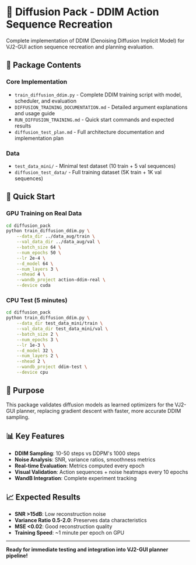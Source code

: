# 🎯 Diffusion Pack - DDIM Action Sequence Recreation

Complete implementation of DDIM (Denoising Diffusion Implicit Model) for VJ2-GUI action sequence recreation and planning evaluation.

## 📁 Package Contents

### Core Implementation
- `train_diffusion_ddim.py` - Complete DDIM training script with model, scheduler, and evaluation
- `DIFFUSION_TRAINING_DOCUMENTATION.md` - Detailed argument explanations and usage guide
- `RUN_DIFFUSION_TRAINING.md` - Quick start commands and expected results
- `diffusion_test_plan.md` - Full architecture documentation and implementation plan

### Data
- `test_data_mini/` - Minimal test dataset (10 train + 5 val sequences)
- `diffusion_test_data/` - Full training dataset (5K train + 1K val sequences)

## 🚀 Quick Start

### GPU Training on Real Data
```bash
cd diffusion_pack
python train_diffusion_ddim.py \
    --data_dir ../data_aug/train \
    --val_data_dir ../data_aug/val \
    --batch_size 64 \
    --num_epochs 50 \
    --lr 2e-4 \
    --d_model 64 \
    --num_layers 3 \
    --nhead 4 \
    --wandb_project action-ddim-real \
    --device cuda
```

### CPU Test (5 minutes)
```bash
cd diffusion_pack
python train_diffusion_ddim.py \
    --data_dir test_data_mini/train \
    --val_data_dir test_data_mini/val \
    --batch_size 2 \
    --num_epochs 3 \
    --lr 1e-3 \
    --d_model 32 \
    --num_layers 2 \
    --nhead 2 \
    --wandb_project ddim-test \
    --device cpu
```

## 🎯 Purpose

This package validates diffusion models as learned optimizers for the VJ2-GUI planner, replacing gradient descent with faster, more accurate DDIM sampling.

## 📊 Key Features

- **DDIM Sampling**: 10-50 steps vs DDPM's 1000 steps
- **Noise Analysis**: SNR, variance ratios, smoothness metrics
- **Real-time Evaluation**: Metrics computed every epoch
- **Visual Validation**: Action sequences + noise heatmaps every 10 epochs
- **WandB Integration**: Complete experiment tracking

## 📈 Expected Results

- **SNR >15dB**: Low reconstruction noise
- **Variance Ratio 0.5-2.0**: Preserves data characteristics  
- **MSE <0.02**: Good reconstruction quality
- **Training Speed**: ~1 minute per epoch on GPU

---

**Ready for immediate testing and integration into VJ2-GUI planner pipeline!**